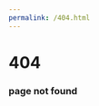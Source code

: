 ```yaml
---
permalink: /404.html
---
```

<div id="background"></div>
<div class="top">
  <h1>404</h1>
  <h3>page not found</h3>
</div>
<div class="container">
  <div class="ghost-copy">
    <div class="one"></div>
    <div class="two"></div>
    <div class="three"></div>
    <div class="four"></div>
  </div>
  <div class="ghost">
    <div class="face">
      <div class="eye"></div>
      <div class="eye-right"></div>
      <div class="mouth"></div>
    </div>
  </div>
  <div class="shadow"></div>
</div>
